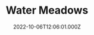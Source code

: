 ---
date: 2022-10-06T12:06:01.000Z
title: Water Meadows
latitude: 52.038561169492404
longitude: 0.7234260806208037
category: checkin
---